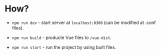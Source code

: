 # How?

* `npm run dev` - start server at `localhost:8300` (can be modified at .conf files).

* `npm run build` - producte Vue files to `/vue-dist`.

* `npm run start` - run the project by using built files.
